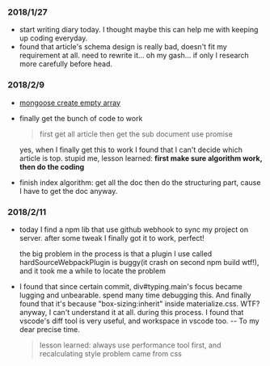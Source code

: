 ### 2018/1/27
* start writing diary today. I thought maybe this can help me with keeping up coding everyday.
* found that article's schema design is really bad, doesn't fit my requirement at all. need to rewrite it... oh my gash... if only I research more carefully before head.

### 2018/2/9
* [mongoose create empty array](https://stackoverflow.com/questions/20713650/mongoose-creating-empty-arrays)
* finally get the bunch of code to work
    > first get all article then get the sub document use promise
    
    yes, when I finally get this to work I found that I can't decide which article is top. stupid me, lesson learned: **first make sure algorithm work, then do the coding**

* finish index algorithm: get all the doc then do the structuring part, cause I have to get the doc anyway.


### 2018/2/11
* today I find a npm lib that use github webhook to sync my project on server. after some tweak I finally got it to work, perfect!

    the big problem in the process is that a plugin I use called hardSourceWebpackPlugin is buggy(it crash on second npm build wtf!), and it took me a while to locate the problem
    
    
* I found that since certain commit, div#typing.main's focus became lugging and unbearable. spend many time debugging this. And finally found that it's because  "box-sizing:inherit" inside  materialize.css. WTF? anyway, I can't understand it at all. during this process. I found that vscode's diff tool is very useful, and workspace in vscode too. -- To my dear precise time. 

    > lesson learned: always use performance tool first, and recalculating style problem came from css
    